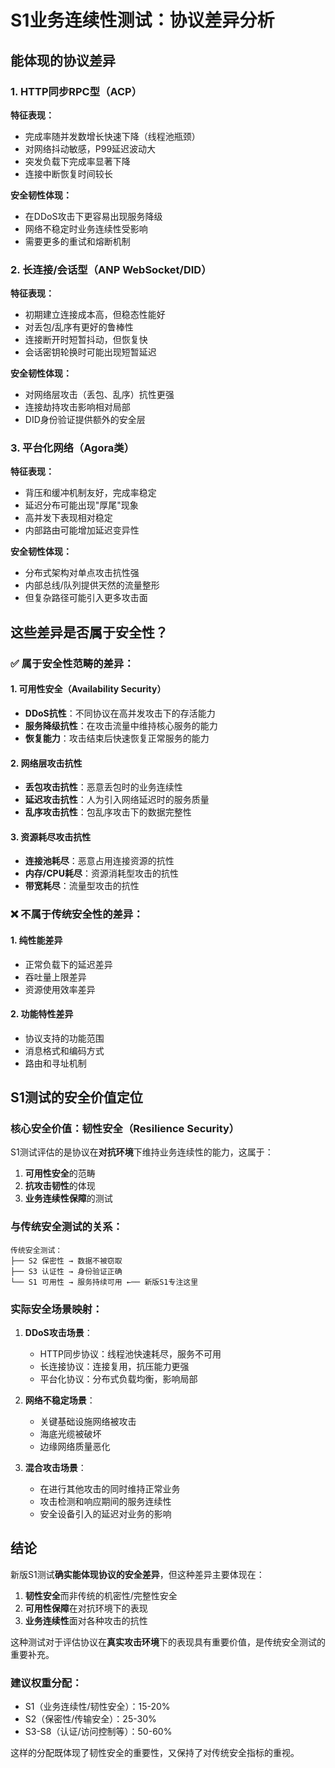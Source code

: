 # S1业务连续性测试：协议差异分析

## 能体现的协议差异

### 1. HTTP同步RPC型（ACP）
**特征表现：**
- 完成率随并发数增长快速下降（线程池瓶颈）
- 对网络抖动敏感，P99延迟波动大
- 突发负载下完成率显著下降
- 连接中断恢复时间较长

**安全韧性体现：**
- 在DDoS攻击下更容易出现服务降级
- 网络不稳定时业务连续性受影响
- 需要更多的重试和熔断机制

### 2. 长连接/会话型（ANP WebSocket/DID）
**特征表现：**
- 初期建立连接成本高，但稳态性能好
- 对丢包/乱序有更好的鲁棒性
- 连接断开时短暂抖动，但恢复快
- 会话密钥轮换时可能出现短暂延迟

**安全韧性体现：**
- 对网络层攻击（丢包、乱序）抗性更强
- 连接劫持攻击影响相对局部
- DID身份验证提供额外的安全层

### 3. 平台化网络（Agora类）
**特征表现：**
- 背压和缓冲机制友好，完成率稳定
- 延迟分布可能出现"厚尾"现象
- 高并发下表现相对稳定
- 内部路由可能增加延迟变异性

**安全韧性体现：**
- 分布式架构对单点攻击抗性强
- 内部总线/队列提供天然的流量整形
- 但复杂路径可能引入更多攻击面

## 这些差异是否属于安全性？

### ✅ 属于安全性范畴的差异：

#### 1. **可用性安全（Availability Security）**
- **DDoS抗性**：不同协议在高并发攻击下的存活能力
- **服务降级抗性**：在攻击流量中维持核心服务的能力
- **恢复能力**：攻击结束后快速恢复正常服务的能力

#### 2. **网络层攻击抗性**
- **丢包攻击抗性**：恶意丢包时的业务连续性
- **延迟攻击抗性**：人为引入网络延迟时的服务质量
- **乱序攻击抗性**：包乱序攻击下的数据完整性

#### 3. **资源耗尽攻击抗性**
- **连接池耗尽**：恶意占用连接资源的抗性
- **内存/CPU耗尽**：资源消耗型攻击的抗性
- **带宽耗尽**：流量型攻击的抗性

### ❌ 不属于传统安全性的差异：

#### 1. **纯性能差异**
- 正常负载下的延迟差异
- 吞吐量上限差异
- 资源使用效率差异

#### 2. **功能特性差异**
- 协议支持的功能范围
- 消息格式和编码方式
- 路由和寻址机制

## S1测试的安全价值定位

### 核心安全价值：**韧性安全（Resilience Security）**

S1测试评估的是协议在**对抗环境**下维持业务连续性的能力，这属于：

1. **可用性安全**的范畴
2. **抗攻击韧性**的体现  
3. **业务连续性保障**的测试

### 与传统安全测试的关系：

```
传统安全测试：
├── S2 保密性 → 数据不被窃取
├── S3 认证性 → 身份验证正确
└── S1 可用性 → 服务持续可用 ←── 新版S1专注这里
```

### 实际安全场景映射：

1. **DDoS攻击场景**：
   - HTTP同步协议：线程池快速耗尽，服务不可用
   - 长连接协议：连接复用，抗压能力更强
   - 平台化协议：分布式负载均衡，影响局部

2. **网络不稳定场景**：
   - 关键基础设施网络被攻击
   - 海底光缆被破坏
   - 边缘网络质量恶化

3. **混合攻击场景**：
   - 在进行其他攻击的同时维持正常业务
   - 攻击检测和响应期间的服务连续性
   - 安全设备引入的延迟对业务的影响

## 结论

新版S1测试**确实能体现协议的安全差异**，但这种差异主要体现在：

1. **韧性安全**而非传统的机密性/完整性安全
2. **可用性保障**在对抗环境下的表现
3. **业务连续性**面对各种攻击的抗性

这种测试对于评估协议在**真实攻击环境**下的表现具有重要价值，是传统安全测试的重要补充。

### 建议权重分配：
- S1（业务连续性/韧性安全）：15-20%
- S2（保密性/传输安全）：25-30%  
- S3-S8（认证/访问控制等）：50-60%

这样的分配既体现了韧性安全的重要性，又保持了对传统安全指标的重视。
